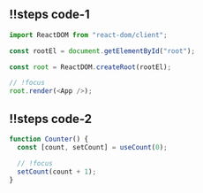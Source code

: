 ## !!steps code-1

```js ! example-1
import ReactDOM from "react-dom/client";

const rootEl = document.getElementById("root");

const root = ReactDOM.createRoot(rootEl);

// !focus
root.render(<App />);
```

## !!steps code-2

```js ! example-1
function Counter() {
  const [count, setCount] = useCount(0);

  // !focus
  setCount(count + 1);
}
```

